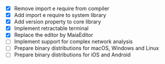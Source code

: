 - [x] Remove import e require from compiler
- [x] Add import e require to system library
- [x] Add version property to core library
- [x] Implement retractable terminal
- [x] Replace the editor by MaiaEditor
- [ ] Implement support for complex network analysis
- [ ] Prepare binary distributions for macOS, Windows and Linux
- [ ] Prepare binary distributions for iOS and Android
